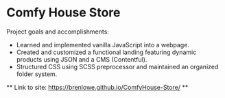 # Comfy House Store

Project goals and accomplishments:
- Learned and implemented vanilla JavaScript into a webpage.
- Created and customized a functional landing featuring dynamic products using JSON and a CMS (Contentful).
- Structured CSS using SCSS preprocessor and maintained an organized folder system. 

** Link to site: https://brenlowe.github.io/ComfyHouse-Store/ **
